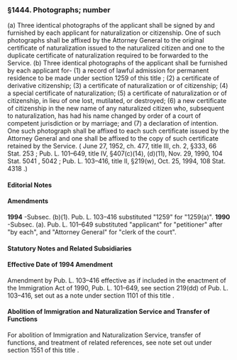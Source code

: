 <!--
url: https://uscode.house.gov/view.xhtml?req=granuleid:USC-prelim-title8-section1444&num=0&edition=prelim
date_accessed: 2024-07-28 23:46:01
-->
### §1444\. Photographs; number
 (a) Three identical photographs of the applicant shall be signed by and furnished by each applicant for naturalization or citizenship. One of such photographs shall be affixed by the Attorney General to the original certificate of naturalization issued to the naturalized citizen and one to the duplicate certificate of naturalization required to be forwarded to the Service.
 (b) Three identical photographs of the applicant shall be furnished by each applicant for\-
 (1\) a record of lawful admission for permanent residence to be made under
 section 1259 of this title
 ;
 (2\) a certificate of derivative citizenship;
 (3\) a certificate of naturalization or of citizenship;
 (4\) a special certificate of naturalization;
 (5\) a certificate of naturalization or of citizenship, in lieu of one lost, mutilated, or destroyed;
 (6\) a new certificate of citizenship in the new name of any naturalized citizen who, subsequent to naturalization, has had his name changed by order of a court of competent jurisdiction or by marriage; and
 (7\) a declaration of intention.
 One such photograph shall be affixed to each such certificate issued by the Attorney General and one shall be affixed to the copy of such certificate retained by the Service.
 (
 June 27, 1952, ch. 477, title III, ch. 2, §333,
 66 Stat. 253
 ;
 Pub. L. 101–649,
 title IV, §407(c)(14\), (d)(11\), Nov. 29, 1990,
 104 Stat. 5041
 ,
 5042 
 ;
 Pub. L. 103–416,
 title II, §219(w), Oct. 25, 1994,
 108 Stat. 4318
 .)
#### **Editorial Notes**
#### Amendments
**1994** 
 \-Subsec. (b)(1\).
 Pub. L. 103–416
 substituted "1259" for "1259(a)".
**1990** 
 \-Subsec. (a).
 Pub. L. 101–649
 substituted "applicant" for "petitioner" after "by each", and "Attorney General" for "clerk of the court".
#### **Statutory Notes and Related Subsidiaries**
#### Effective Date of 1994 Amendment
 Amendment by
 Pub. L. 103–416
 effective as if included in the enactment of the Immigration Act of 1990,
 Pub. L. 101–649,
 see section 219(dd) of
 Pub. L. 103–416,
 set out as a note under
 section 1101 of this title
 .
#### Abolition of Immigration and Naturalization Service and Transfer of Functions
 For abolition of Immigration and Naturalization Service, transfer of functions, and treatment of related references, see note set out under
 section 1551 of this title
 .
